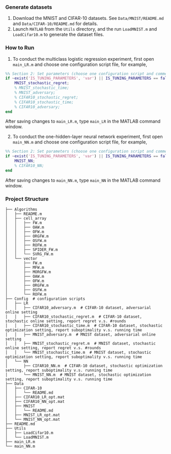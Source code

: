 ### Generate datasets
1. Download the MNIST and CIFAR-10 datasets. See `Data/MNIST/README.md` and `Data/CIFAR-10/README.md` for details.
2. Launch `MATLAB` from the `Utils` directory, and the run `LoadMNIST.m` and `LoadCifar10.m` to generate the dataset files.

### How to Run
1. To conduct the multiclass logistic regression experiment, first open `main_LR.m` and choose one configuration script file, for example,
``` matlab
%% Section 2: Set parameters (choose one configuration script and comment the others, the configuration scripts can be found in the Config/LR/ folder)
if ~exist('IS_TUNING_PARAMETERS', 'var') || IS_TUNING_PARAMETERS == false
    MNIST_stochastic_regret;
    % MNIST_stochastic_time;
    % MNIST_adversary;
    % CIFAR10_stochastic_regret;
    % CIFAR10_stochastic_time;
    % CIFAR10_adversary;
end
```
After saving changes to `main_LR.m`, type `main_LR` in the MATLAB command window.

2. To conduct the one-hidden-layer neural network experiment, first open `main_NN.m` and choose one configuration script file, for example,
``` matlab
%% Section 2: Set parameters (choose one configuration script and comment the others, the configuration scripts can be found in the Config/LR/ folder)
if ~exist('IS_TUNING_PARAMETERS', 'var') || IS_TUNING_PARAMETERS == false
    MNIST_NN;
    % CIFAR10_NN;
end
```
After saving changes to `main_NN.m`, type `main_NN` in the MATLAB command window.

### Project Structure
```
├── Algorithms
│   ├── README.m
│   ├── cell_array
│   │   ├── FW.m
│   │   ├── OAW.m
│   │   ├── OFW.m
│   │   ├── ORGFW.m
│   │   ├── OSFW.m
│   │   ├── ROFW.m
│   │   ├── SPIDER_FW.m
│   │   └── SVRG_FW.m
│   └── vector
│       ├── FW.m
│       ├── MFW.m
│       ├── MORGFW.m
│       ├── OAW.m
│       ├── OFW.m
│       ├── ORGFW.m
│       ├── OSFW.m
│       └── ROFW.m
├── Config  # configuration scripts
│   ├── LR
│   │   ├── CIFAR10_adversary.m  # CIFAR-10 dataset, adversarial online setting
│   │   ├── CIFAR10_stochastic_regret.m  # CIFAR-10 dataset, stochastic online setting, report regret v.s. #rounds
│   │   ├── CIFAR10_stochastic_time.m  # CIFAR-10 dataset, stochastic optimization setting, report suboptimality v.s. running time
│   │   ├── MNIST_adversary.m  # MNIST dataset, adversarial online setting
│   │   ├── MNIST_stochastic_regret.m  # MNIST dataset, stochastic online setting, report regret v.s. #rounds
│   │   └── MNIST_stochastic_time.m  # MNIST dataset, stochastic optimization setting, report suboptimality v.s. running time
│   └── NN
│       ├── CIFAR10_NN.m  # CIFAR-10 dataset, stochastic optimization setting, report suboptimality v.s. running time
│       └── MNIST_NN.m  # MNIST dataset, stochastic optimization setting, report suboptimality v.s. running time
├── Data
│   ├── CIFAR-10
│   │   └── README.md
│   ├── CIFAR10_LR_opt.mat
│   ├── CIFAR10_NN_opt.mat
│   ├── MNIST
│   │   └── README.md
│   ├── MNIST_LR_opt.mat
│   └── MNIST_NN_opt.mat
├── README.md
├── Utils
│   ├── LoadCifar10.m
│   └── LoadMNIST.m
├── main_LR.m
└── main_NN.m
```
